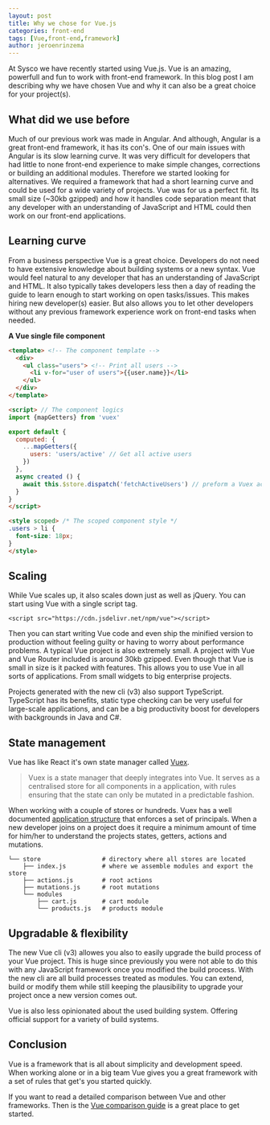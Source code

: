 ```yaml
---
layout: post
title: Why we chose for Vue.js
categories: front-end
tags: [Vue,front-end,framework]
author: jeroenrinzema
---
```


At Sysco we have recently started using Vue.js. Vue is an amazing, powerfull and fun to work with front-end framework. In this blog post I am describing why we have chosen Vue and why it can also be a great choice for your project(s).

## What did we use before

Much of our previous work was made in Angular. And although, Angular is a great front-end framework, it has its con's. One of our main issues with Angular is its slow learning curve. It was very difficult for developers that had little to none front-end experience to make simple changes, corrections or building an additional modules. Therefore we started looking for alternatives. We required a framework that had a short learning curve and could be used for a wide variety of projects. Vue was for us a perfect fit. Its small size (~30kb gzipped) and how it handles code separation meant that any developer with an understanding of JavaScript and HTML could then work on our front-end applications.

## Learning curve

From a business perspective Vue is a great choice. Developers do not need to have extensive knowledge about building systems or a new syntax. Vue would feel natural to any developer that has an understanding of JavaScript and HTML. It also typically takes developers less then a day of reading the guide to learn enough to start working on open tasks/issues. This makes hiring new developer(s) easier. But also allows you to let other developers without any previous framework experience work on front-end tasks when needed.

**A Vue single file component**

```html
<template> <!-- The component template -->
  <div>
    <ul class="users"> <!-- Print all users -->
      <li v-for="user of users">{{user.name}}</li>
    </ul>
  </div>
</template>

<script> // The component logics
import {mapGetters} from 'vuex'

export default {
  computed: {
    ...mapGetters({
      users: 'users/active' // Get all active users
    })
  },
  async created () {
    await this.$store.dispatch('fetchActiveUsers') // preform a Vuex action
  }
}
</script>

<style scoped> /* The scoped component style */
.users > li {
  font-size: 18px;
}
</style>
```

## Scaling

While Vue scales up, it also scales down just as well as jQuery. You can start using Vue with a single script tag.

`<script src="https://cdn.jsdelivr.net/npm/vue"></script>`

Then you can start writing Vue code and even ship the minified version to production without feeling guilty or having to worry about performance problems. A typical Vue project is also extremely small. A project with Vue and Vue Router included is around 30kb gzipped. Even though that Vue is small in size is it packed with features. This allows you to use Vue in all sorts of applications. From small widgets to big enterprise projects.

Projects generated with the new cli (v3) also support TypeScript. TypeScript has its benefits, static type checking can be very useful for large-scale applications, and can be a big productivity boost for developers with backgrounds in Java and C#.

## State management

Vue has like React it's own state manager called [Vuex](https://github.com/vuejs/vuex).

> Vuex is a state manager that deeply integrates into Vue. It serves as a centralised store for all components in a application, with rules ensuring that the state can only be mutated in a predictable fashion.

When working with a couple of stores or hundreds. Vuex has a well documented [application structure](https://vuex.vuejs.org/en/structure.html) that enforces a set of principals. When a new developer joins on a project does it require a minimum amount of time for him/her to understand the projects states, getters, actions and mutations.

```
└── store                 # directory where all stores are located
    ├── index.js          # where we assemble modules and export the store
    ├── actions.js        # root actions
    ├── mutations.js      # root mutations
    └── modules
        ├── cart.js       # cart module
        └── products.js   # products module
```

## Upgradable & flexibility

The new Vue cli (v3) allowes you also to easily upgrade the build process of your Vue project. This is huge since previously you were not able to do this with any JavaScript framework once you modified the build process. With the new cli are all build processes treated as modules. You can extend, build or modify them while still keeping the plausibility to upgrade your project once a new version comes out.

Vue is also less opinionated about the used building system. Offering official support for a variety of build systems.

## Conclusion

Vue is a framework that is all about simplicity and development speed. When working alone or in a big team Vue gives you a great framework with a set of rules that get's you started quickly.

If you want to read a detailed comparison between Vue and other frameworks. Then is the [Vue comparison guide](https://vuejs.org/v2/guide/comparison.html) is a great place to get started.
